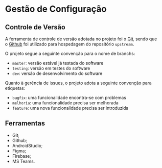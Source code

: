 # Gestão de Configuração


## Controle de Versão

A ferramenta de controle de versão adotada no projeto foi o
[Git](https://git-scm.com/), sendo que o [Github](https://github.com)
foi utilizado para hospedagem do repositório `upstream`.

O projeto segue a seguinte convenção para o nome de branchs:

- `master`: versão estável já testada do software
- `testing`: versão em testes do software
- `dev`: versão de desenvolvimento do software

Quanto à gerência de issues, o projeto adota a seguinte convenção para
etiquetas:

- `bugfix`: uma funcionalidade encontra-se com problemas
- `melhoria`: uma funcionalidade precisa ser melhorada
- `feature`: uma nova funcionalidade precisa ser introduzida

## Ferramentas

- Git;
- Github;
- AndroidStudio;
- Figma;
- Firebase;
- MS Teams.
